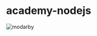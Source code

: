 # academy-nodejs
![modarby](https://user-images.githubusercontent.com/77805478/224674681-f7c35685-db45-4e5b-bbc6-c17336deb762.png)

